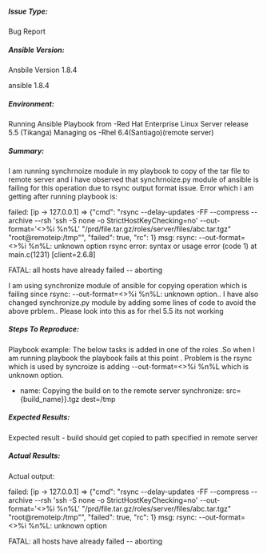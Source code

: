 ##### Issue Type:

Bug Report

##### Ansible Version:
Ansbile Version 1.8.4

ansible 1.8.4

##### Environment:

Running Ansible Playbook from -Red Hat Enterprise Linux Server release 5.5 (Tikanga) 
Managing os -Rhel 6.4(Santiago)(remote server)

##### Summary:

I am running synchrnoize module in my playbook to copy of the tar file to remote server and i have observed that synchrnoize.py module of ansible is failing for this operation due to rsync output format issue.
Error which i am getting after running playbook is:

failed: [ip -> 127.0.0.1] => {"cmd": "rsync --delay-updates -FF --compress --archive --rsh 'ssh -S none -o StrictHostKeyChecking=no' --out-format='<>%i %n%L' \"/prd/file.tar.gz/roles/server/files/abc.tar.tgz\" \"root@remoteip:/tmp\"", "failed": true, "rc": 1}
msg: rsync: --out-format=<>%i %n%L: unknown option
rsync error: syntax or usage error (code 1) at main.c(1231) [client=2.6.8]

FATAL: all hosts have already failed -- aborting

I am using synchronize module of ansible for copying operation which is failing since rsync: --out-format=<>%i %n%L: unknown option..
I have also changed synchronize.py module by adding some lines of code to avoid the above prblem..
Please look into this as for rhel 5.5 its not working

##### Steps To Reproduce:

Playbook example:
The below tasks is added in one of the roles .So when I am running playbook the playbook fails at this point .
Problem is the rsync which is used by syncroize is adding  --out-format=<>%i %n%L which is unknown option.

  - name: Copying the build on to the remote server
   synchronize: src={build_name}}.tgz dest=/tmp


##### Expected Results:
Expected result - build should get copied to path specified in remote server

##### Actual Results:

Actual output:

failed: [ip -> 127.0.0.1] => {"cmd": "rsync --delay-updates -FF --compress --archive --rsh 'ssh -S none -o StrictHostKeyChecking=no' --out-format='<>%i %n%L' \"/prd/file.tar.gz/roles/server/files/abc.tar.tgz\" \"root@remoteip:/tmp\"", "failed": true, "rc": 1}
msg: rsync: --out-format=<>%i %n%L: unknown option

FATAL: all hosts have already failed -- aborting


